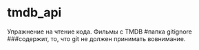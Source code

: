 # tmdb_api
Упражнение на чтение кода. Фильмы с TMDB
#папка gitignore 
###содержит, то, что git не должен принимать вовнимание.
#
###
#
###
